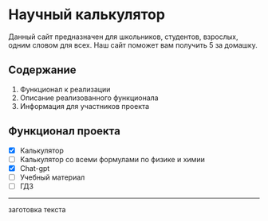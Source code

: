 # Научный калькулятор 

Данный сайт предназначен для школьников, студентов, взрослых, одним словом для всех. Наш сайт поможет вам получить 5 за домашку.

## Содержание

1. Функционал к реализации
2. Описание реализованного функционала
3. Информация для участников проекта

## Функционал проекта 

- [x] Калькулятор 
- [ ] Калькулятор со всеми формулами по физике и химии
- [x] Chat-gpt 
- [ ] Учебный материал
- [ ] ГДЗ

---

заготовка текста